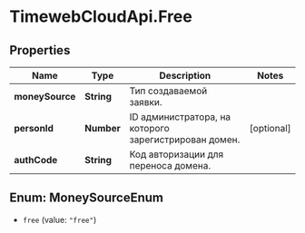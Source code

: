 # TimewebCloudApi.Free

## Properties

Name | Type | Description | Notes
------------ | ------------- | ------------- | -------------
**moneySource** | **String** | Тип создаваемой заявки. | 
**personId** | **Number** | ID администратора, на которого зарегистрирован домен. | [optional] 
**authCode** | **String** | Код авторизации для переноса домена. | 



## Enum: MoneySourceEnum


* `free` (value: `"free"`)





